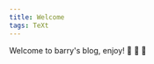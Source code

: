 ```yaml
---
title: Welcome
tags: TeXt
---
```


Welcome to barry's blog, enjoy! :ghost: :ghost: :ghost:


<!--more-->

